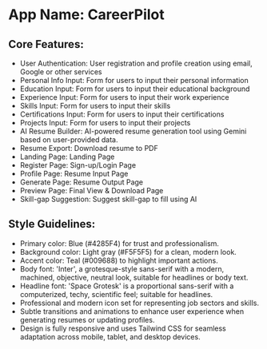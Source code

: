 # **App Name**: CareerPilot

## Core Features:

- User Authentication: User registration and profile creation using email, Google or other services
- Personal Info Input: Form for users to input their personal information
- Education Input: Form for users to input their educational background
- Experience Input: Form for users to input their work experience
- Skills Input: Form for users to input their skills
- Certifications Input: Form for users to input their certifications
- Projects Input: Form for users to input their projects
- AI Resume Builder: AI-powered resume generation tool using Gemini based on user-provided data.
- Resume Export: Download resume to PDF
- Landing Page: Landing Page
- Register Page: Sign-up/Login Page
- Profile Page: Resume Input Page
- Generate Page: Resume Output Page
- Preview Page: Final View & Download Page
- Skill-gap Suggestion: Suggest skill-gap to fill using AI

## Style Guidelines:

- Primary color: Blue (#4285F4) for trust and professionalism.
- Background color: Light gray (#F5F5F5) for a clean, modern look.
- Accent color: Teal (#009688) to highlight important actions.
- Body font: 'Inter', a grotesque-style sans-serif with a modern, machined, objective, neutral look, suitable for headlines or body text.
- Headline font: 'Space Grotesk' is a proportional sans-serif with a computerized, techy, scientific feel; suitable for headlines.
- Professional and modern icon set for representing job sectors and skills.
- Subtle transitions and animations to enhance user experience when generating resumes or updating profiles.
- Design is fully responsive and uses Tailwind CSS for seamless adaptation across mobile, tablet, and desktop devices.